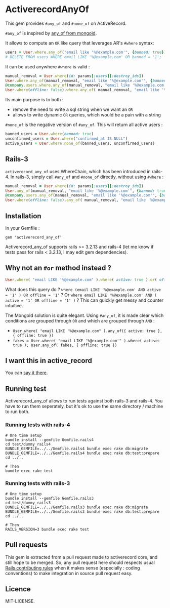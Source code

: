 # ActiverecordAnyOf

This gem provides `#any_of` and `#none_of` on ActiveRecord.

`#any_of` is inspired by [any_of from mongoid](http://two.mongoid.org/docs/querying/criteria.html#any_of).

It allows to compute an `OR` like query that leverages AR's `#where` syntax:

```ruby
users = User.where.any_of("email like '%@example.com'", {banned: true}).destroy_all
# DELETE FROM users WHERE email LIKE '%@example.com' OR banned = '1';
```

It can be used anywhere `#where` is valid :

```ruby
manual_removal = User.where(id: params[:users][:destroy_ids])
User.where.any_of(manual_removal, "email like '%@example.com'", {banned: true})
@company.users.where.any_of(manual_removal, "email like '%@example.com'", {banned: true})
User.where(offline: false).where.any_of( manual_removal, "email like '%@example.com'", {banned: true})
```

Its main purpose is to both :

* remove the need to write a sql string when we want an `OR`
* allows to write dynamic `OR` queries, which would be a pain with a string

`#none_of` is the negative version of `#any_of`. This will return all active users :

```ruby
banned_users = User.where(banned: true)
unconfirmed_users = User.where("confirmed_at IS NULL")
active_users = User.where.none_of(banned_users, unconfirmed_users)
```

## Rails-3

`activerecord_any_of` uses WhereChain, which has been introduced in rails-4. In
rails-3, simply call `#any_of` and `#none_of` directly, without using `#where` :

```ruby
manual_removal = User.where(id: params[:users][:destroy_ids])
User.any_of(manual_removal, "email like '%@example.com'", {banned: true})
@company.users.any_of(manual_removal, "email like '%@example.com'", {banned: true})
User.where(offline: false).any_of( manual_removal, "email like '%@example.com'", {banned: true})
```

## Installation

In your Gemfile :

```
gem 'activerecord_any_of'
```

Activerecord_any_of supports rails >= 3.2.13 and rails-4 (let me know if tests
pass for rails < 3.2.13, I may edit gem dependencies).


## Why not an `#or` method instead ?

```ruby
User.where( "email LIKE '%@example.com" ).where( active: true ).or( offline: true )
```

What does this query do ? `where (email LIKE '%@example.com' AND active = '1' )
OR offline = '1'` ? Or `where email LIKE '%@example.com' AND ( active = '1' OR
offline = '1' )` ? This can quickly get messy and counter intuitive.

The MongoId solution is quite elegant. Using `#any_of`, it is made clear which
conditions are grouped through `OR` and which are grouped through `AND` : 

* `User.where( "email LIKE '%@example.com" ).any_of({ active: true }, { offline: true })`
* `fakes = User.where( "email LIKE '%@example.com'" ).where( active: true ); User.any_of( fakes, { offline: true })` 


## I want this in active_record

You can [say it there](https://github.com/rails/rails/pull/10891).


## Running test

Activerecord_any_of allows to run tests against both rails-3 and rails-4. You
have to run them seperately, but it's ok to use the same directory / machine to
run both.

### Running tests with rails-4

```shell
# One time setup
bundle install --gemfile Gemfile.rails4
cd test/dummy_rails4
BUNDLE_GEMFILE=../../Gemfile.rails4 bundle exec rake db:migrate
BUNDLE_GEMFILE=../../Gemfile.rails4 bundle exec rake db:test:prepare
cd ../..

# Then
bundle exec rake test
```

### Running tests with rails-3

```shell
# One time setup
bundle install --gemfile Gemfile.rails3
cd test/dummy_rails3
BUNDLE_GEMFILE=../../Gemfile.rails3 bundle exec rake db:migrate
BUNDLE_GEMFILE=../../Gemfile.rails3 bundle exec rake db:test:prepare
cd ../..

# Then
RAILS_VERSION=3 bundle exec rake test
```


## Pull requests

This gem is extracted from a pull request made to activerecord core, and
still hope to be merged. So, any pull request here should respects usual
[Rails contributing rules](http://guides.rubyonrails.org/contributing_to_ruby_on_rails.html#contributing-to-the-rails-code)
when it makes sense (especially : coding conventions) to make integration
in source pull request easy.


## Licence

MIT-LICENSE.
